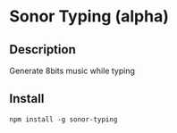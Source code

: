 # Sonor Typing (alpha)
## Description
Generate 8bits music while typing 

## Install

```
npm install -g sonor-typing
```


